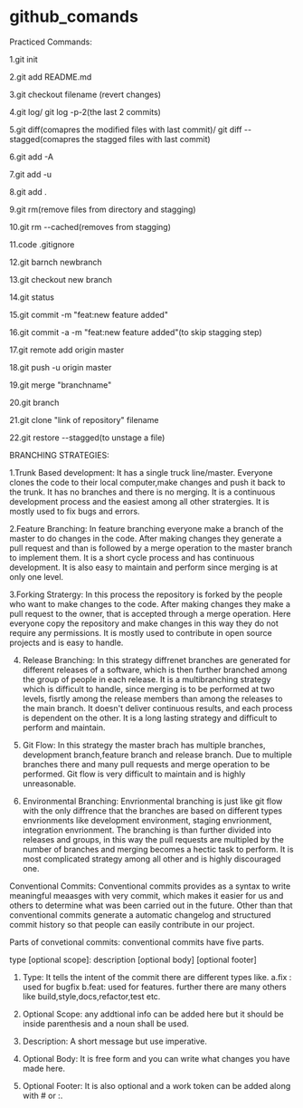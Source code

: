 # github_comands

Practiced Commands:

1.git init

2.git add README.md

3.git checkout filename (revert changes)

4.git log/ git log -p-2(the last 2 commits)

5.git diff(comapres the modified files with last commit)/ git diff --stagged(comapres the stagged files with last commit)

6.git add -A

7.git add -u

8.git add .

9.git rm(remove files from directory and stagging)

10.git rm --cached(removes from stagging)

11.code .gitignore

12.git barnch newbranch

13.git checkout new branch

14.git status

15.git commit -m "feat:new feature added"

16.git commit -a -m "feat:new feature added"(to skip stagging step)

17.git remote add origin master

18.git push -u origin master

19.git merge "branchname"

20.git branch

21.git clone "link of repository" filename

22.git restore --stagged(to unstage a file)



BRANCHING STRATEGIES:

1.Trunk Based development:
It has a single truck line/master. Everyone clones the code to their local computer,make changes and push it back to the trunk.
It has no branches and there is no merging.
It is a continuous development process and the easiest among all other stratergies.
It is mostly used to fix bugs and errors.

2.Feature Branching:
In feature branching everyone make a branch of the master to do changes in the code.
After making changes they generate a pull request and than is followed by a merge operation to the master branch to implement them.
It is a short cycle process and has continuous development.
It is also easy to maintain and perform since merging is at only one level.

3.Forking Stratergy:
In this process the repository is forked by the people who want to make changes to the code.
After making changes they make a pull request to the owner, that is accepted through a merge operation.
Here everyone copy the repository and make changes in this way they do not require any permissions.
It is mostly used to contribute in open source projects and is easy to handle.

4. Release Branching:
In this strategy diffrenet branches are generated for different releases of a software, which is then further branched among the
group of people in each release.
It is a multibranching strategy which is difficult to handle, since merging is to be performed at two levels, fisrtly among the
release members than among the releases to the main branch.
It doesn't deliver continuous results, and each process is dependent on the other.
It is a long lasting strategy and difficult to perform and maintain.

5. Git Flow:
In this strategy the master brach has multiple branches, development branch,feature branch and release branch.
Due to multiple branches there and many pull requests and merge operation to be performed.
Git flow is very difficult to maintain and is highly unreasonable.

6. Environmental Branching:
Envrionmental branching is just like git flow with the only diffrence that the branches are based on different types envrionments
like development environment, staging envrionment, integration envrionment.
The branching is than further divided into releases and groups, in this way the pull requests are multipled by the number of branches
and merging becomes a hectic task to perform.
It is most complicated strategy among all other and is highly discouraged one. 

Conventional Commits:
Conventional commits provides as a syntax to write meaningful meaasges with very commit, which makes it easier for us and others to determine
what was been carried out in the future.
Other than that conventional commits generate a automatic changelog and structured commit history so that people can easily contribute in our
project.

Parts of convetional commits:
conventional commits have five parts.

type [optional scope]: description
[optional body]
[optional footer]

1. Type:
It tells the intent of the commit there are different types like.
  a.fix : used for bugfix 
  b.feat: used for features.
 further there are many others like build,style,docs,refactor,test etc.
 
2. Optional Scope:
any addtional info can be added here but it should be inside parenthesis and a noun shall be used.

3. Description:
A short message but use imperative.

4. Optional Body:
It is free form and you can write what changes you have made here.

5. Optional Footer:
It is also optional and a work token can be added along with # or :.










